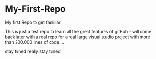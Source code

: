 # My-First-Repo
My first Repo to get familiar

This is just a test repo to learn all the great features of gitHub - will come back later with a real repo for a real large
visual studio project with more than 200.000 lines of code ...


stay tuned
really stay tuned 